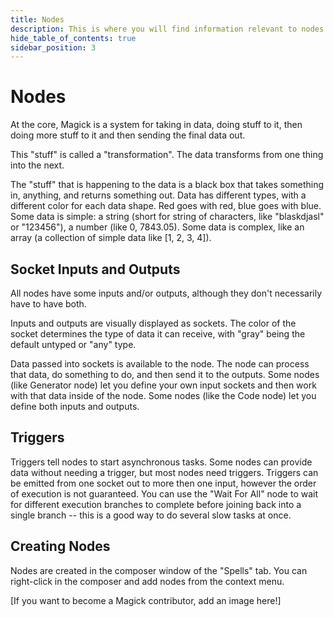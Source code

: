```yaml
---
title: Nodes
description: This is where you will find information relevant to nodes in Magick.
hide_table_of_contents: true
sidebar_position: 3
---
```


# Nodes

At the core, Magick is a system for taking in data, doing stuff to it, then doing more stuff to it and then sending the final data out.

This "stuff" is called a "transformation". The data transforms from one thing into the next.

The "stuff" that is happening to the data is a black box that takes something in, anything, and returns something out. Data has different types, with a different color for each data shape. Red goes with red, blue goes with blue. Some data is simple: a string (short for string of characters, like "blaskdjasl" or "123456"), a number (like 0, 7843.05). Some data is complex, like an array (a collection of simple data like [1, 2, 3, 4]).

## Socket Inputs and Outputs

All nodes have some inputs and/or outputs, although they don't necessarily have to have both.

Inputs and outputs are visually displayed as sockets. The color of the socket determines the type of data it can receive, with "gray" being the default untyped or "any" type.

Data passed into sockets is available to the node. The node can process that data, do something to do, and then send it to the outputs. Some nodes (like Generator node) let you define your own input sockets and then work with that data inside of the node. Some nodes (like the Code node) let you define both inputs and outputs.

## Triggers

Triggers tell nodes to start asynchronous tasks. Some nodes can provide data without needing a trigger, but most nodes need triggers. Triggers can be emitted from one socket out to more then one input, however the order of execution is not guaranteed. You can use the "Wait For All" node to wait for different execution branches to complete before joining back into a single branch -- this is a good way to do several slow tasks at once.

## Creating Nodes

Nodes are created in the composer window of the "Spells" tab. You can right-click in the composer and add nodes from the context menu.

[If you want to become a Magick contributor, add an image here!]
